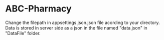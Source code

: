 # ABC-Pharmacy
Change the filepath in appsettings.json.json file acording to your directory.
Data is stored in server side as a json in the file named "data.json" in "DataFile" folder.
